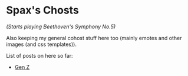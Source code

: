 # Spax's Chosts
<i title="I looked up &quot;that one beethoven dun dun dun dunnnnnn song&quot; to find the name of this">(Starts playing Beethoven's Symphony No.5)</i>

Also keeping my general cohost stuff here too (mainly emotes and other images (and css templates)).

List of posts on here so far:
- [Gen Z](./chosts/gen-z/)
